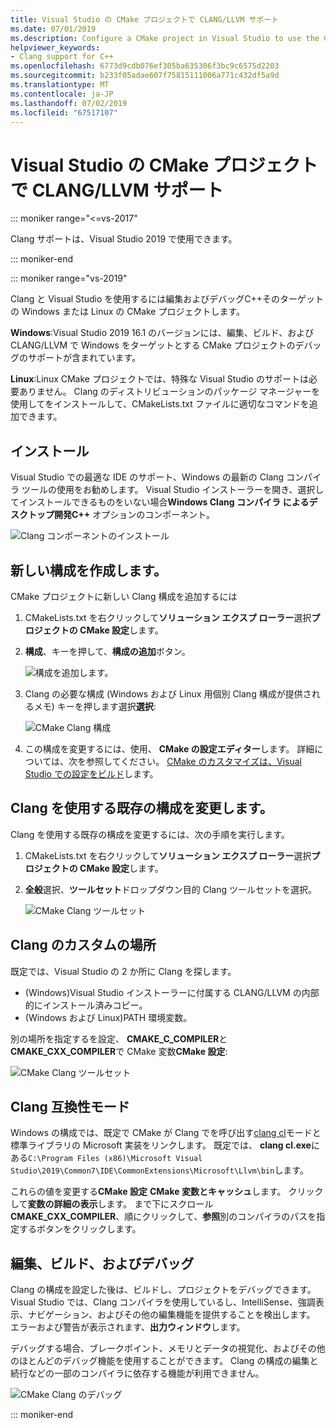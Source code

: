 ```yaml
---
title: Visual Studio の CMake プロジェクトで CLANG/LLVM サポート
ms.date: 07/01/2019
ms.description: Configure a CMake project in Visual Studio to use the Clang/LLVM toolchain.
helpviewer_keywords:
- Clang support for C++
ms.openlocfilehash: 6773d9cdb076ef305ba635306f3bc9c6575d2203
ms.sourcegitcommit: b233f05adae607f75815111006a771c432df5a9d
ms.translationtype: MT
ms.contentlocale: ja-JP
ms.lasthandoff: 07/02/2019
ms.locfileid: "67517107"
---
```

# <a name="clangllvm-support-in-visual-studio-cmake-projects"></a>Visual Studio の CMake プロジェクトで CLANG/LLVM サポート

::: moniker range="<=vs-2017"

Clang サポートは、Visual Studio 2019 で使用できます。

::: moniker-end

::: moniker range="vs-2019"

Clang と Visual Studio を使用するには編集およびデバッグC++そのターゲットの Windows または Linux の CMake プロジェクトします。

**Windows**:Visual Studio 2019 16.1 のバージョンには、編集、ビルド、および CLANG/LLVM で Windows をターゲットとする CMake プロジェクトのデバッグのサポートが含まれています。 

**Linux**:Linux CMake プロジェクトでは、特殊な Visual Studio のサポートは必要ありません。 Clang のディストリビューションのパッケージ マネージャーを使用してをインストールして、CMakeLists.txt ファイルに適切なコマンドを追加できます。

## <a name="install"></a>インストール

Visual Studio での最適な IDE のサポート、Windows の最新の Clang コンパイラ ツールの使用をお勧めします。 Visual Studio インストーラーを開き、選択してインストールできるものをいない場合**Windows Clang コンパイラ** **によるデスクトップ開発C++** オプションのコンポーネント。

![Clang コンポーネントのインストール](media/clang-install-vs2019.png)

## <a name="create-a-new-configuration"></a>新しい構成を作成します。

CMake プロジェクトに新しい Clang 構成を追加するには

1. CMakeLists.txt を右クリックして**ソリューション エクスプ ローラー**選択**プロジェクトの CMake 設定**します。

1. **構成**、キーを押して、**構成の追加**ボタン。

   ![構成を追加します。](media/cmake-add-config-icon.png)

1. Clang の必要な構成 (Windows および Linux 用個別 Clang 構成が提供されるメモ) キーを押します選択**選択**:

   ![CMake Clang 構成](media/cmake-clang-configuration.png)

1. この構成を変更するには、使用、 **CMake の設定エディター**します。 詳細については、次を参照してください。 [CMake のカスタマイズは、Visual Studio での設定をビルド](customize-cmake-settings.md)します。

## <a name="modify-an-existing-configuration-to-use-clang"></a>Clang を使用する既存の構成を変更します。

Clang を使用する既存の構成を変更するには、次の手順を実行します。

1. CMakeLists.txt を右クリックして**ソリューション エクスプ ローラー**選択**プロジェクトの CMake 設定**します。

1. **全般**選択、**ツールセット**ドロップダウン目的 Clang ツールセットを選択。

   ![CMake Clang ツールセット](media/cmake-clang-toolset.png)

## <a name="custom-clang-locations"></a>Clang のカスタムの場所

既定では、Visual Studio の 2 か所に Clang を探します。

- (Windows)Visual Studio インストーラーに付属する CLANG/LLVM の内部的にインストール済みコピー。
- (Windows および Linux)PATH 環境変数。

別の場所を指定するを設定、 **CMAKE_C_COMPILER**と**CMAKE_CXX_COMPILER**で CMake 変数**CMake 設定**:

![CMake Clang ツールセット](media/clang-location-cmake.png)

## <a name="clang-compatibility-modes"></a>Clang 互換性モード

Windows の構成では、既定で CMake が Clang でを呼び出す[clang cl](https://llvm.org/devmtg/2014-04/PDFs/Talks/clang-cl.pdf)モードと標準ライブラリの Microsoft 実装をリンクします。 既定では、 **clang cl.exe**にある`C:\Program Files (x86)\Microsoft Visual Studio\2019\Common7\IDE\CommonExtensions\Microsoft\Llvm\bin`します。

 これらの値を変更する**CMake 設定** **CMake 変数とキャッシュ**します。 クリックして**変数の詳細の表示**します。 まで下にスクロール**CMAKE_CXX_COMPILER**、順にクリックして、**参照**別のコンパイラのパスを指定するボタンをクリックします。

## <a name="edit-build-and-debug"></a>編集、ビルド、およびデバッグ

Clang の構成を設定した後は、ビルドし、プロジェクトをデバッグできます。 Visual Studio では、Clang コンパイラを使用しているし、IntelliSense、強調表示、ナビゲーション、およびその他の編集機能を提供することを検出します。 エラーおよび警告が表示されます、**出力ウィンドウ**します。

デバッグする場合、ブレークポイント、メモリとデータの視覚化、およびその他のほとんどのデバッグ機能を使用することができます。 Clang の構成の編集と続行などの一部のコンパイラに依存する機能が利用できません。

![CMake Clang のデバッグ](media/clang-debug-visualize.png)

::: moniker-end
